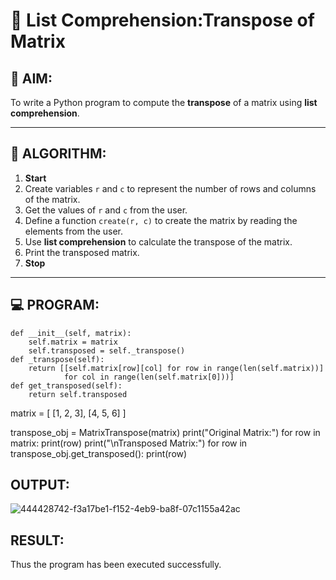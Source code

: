 # 🧮 List Comprehension:Transpose of Matrix 

## 🎯 AIM:
To write a Python program to compute the **transpose** of a matrix using **list comprehension**.

---

## 🧠 ALGORITHM:

1. **Start**
2. Create variables `r` and `c` to represent the number of rows and columns of the matrix.
3. Get the values of `r` and `c` from the user.
4. Define a function `create(r, c)` to create the matrix by reading the elements from the user.
5. Use **list comprehension** to calculate the transpose of the matrix.
6. Print the transposed matrix.
7. **Stop**

---

## 💻 PROGRAM:
    def __init__(self, matrix):
        self.matrix = matrix
        self.transposed = self._transpose()
    def _transpose(self):
        return [[self.matrix[row][col] for row in range(len(self.matrix))] 
                for col in range(len(self.matrix[0]))]
    def get_transposed(self):
        return self.transposed
matrix = [
    [1, 2, 3],
    [4, 5, 6]
]

transpose_obj = MatrixTranspose(matrix)
print("Original Matrix:")
for row in matrix:
    print(row)
print("\nTransposed Matrix:")
for row in transpose_obj.get_transposed():
    print(row)

## OUTPUT:
![444428742-f3a17be1-f152-4eb9-ba8f-07c1155a42ac](https://github.com/user-attachments/assets/ae6de118-2ae9-418e-93b5-e1243c3e6b01)

## RESULT:
Thus the program has been executed successfully.
